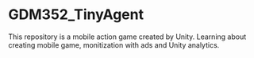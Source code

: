 # GDM352_TinyAgent

This repository is a mobile action game created by Unity. Learning about creating mobile game, monitization with ads and Unity analytics.
